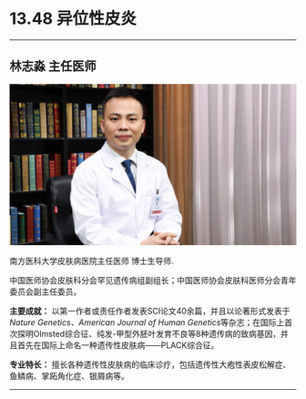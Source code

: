 # 13.48 异位性皮炎

---

## 林志淼 主任医师

![1683784791197](image/c13_048/1683784791197.png)

南方医科大学皮肤病医院主任医师 博士生导师.

中国医师协会皮肤科分会罕见遗传病组副组长；中国医师协会皮肤科医师分会青年委员会副主任委员。


**主要成就：** 以第一作者或责任作者发表SCI论文40余篇，并且以论著形式发表于*Nature Genetics、American Journal of Human Genetics*等杂志；在国际上首次探明Olmsted综合征、纯发-甲型外胚叶发育不良等8种遗传病的致病基因，并且首先在国际上命名一种遗传性皮肤病——PLACK综合征。


**专业特长：** 擅长各种遗传性皮肤病的临床诊疗，包括遗传性大疱性表皮松解症、鱼鳞病、掌跖角化症、银屑病等。

---
